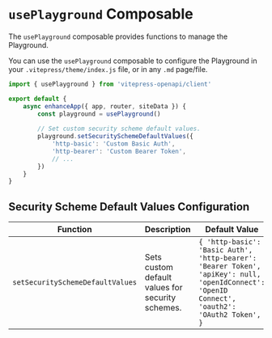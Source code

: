 # `usePlayground` Composable

The `usePlayground` composable provides functions to manage the Playground.

You can use the `usePlayground` composable to configure the Playground in your `.vitepress/theme/index.js` file, or in any `.md` page/file.

```ts
import { usePlayground } from 'vitepress-openapi/client'

export default {
    async enhanceApp({ app, router, siteData }) {
        const playground = usePlayground()
        
        // Set custom security scheme default values.
        playground.setSecuritySchemeDefaultValues({
            'http-basic': 'Custom Basic Auth',
            'http-bearer': 'Custom Bearer Token',
            // ...
        })
    }
}
```

## Security Scheme Default Values Configuration

| Function                         | Description                                      | Default Value                                                                                                                                 | Allowed Values                         |
|----------------------------------|--------------------------------------------------|-----------------------------------------------------------------------------------------------------------------------------------------------|----------------------------------------|
| `setSecuritySchemeDefaultValues` | Sets custom default values for security schemes. | `{ 'http-basic': 'Basic Auth', 'http-bearer': 'Bearer Token', 'apiKey': null, 'openIdConnect': 'OpenID Connect', 'oauth2': 'OAuth2 Token', }` | Partial\<SecuritySchemeDefaultValues\> |
